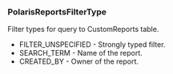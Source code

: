 ### PolarisReportsFilterType
Filter types for query to CustomReports table.

- FILTER_UNSPECIFIED - Strongly typed filter.
- SEARCH_TERM - Name of the report.
- CREATED_BY - Owner of the report.
